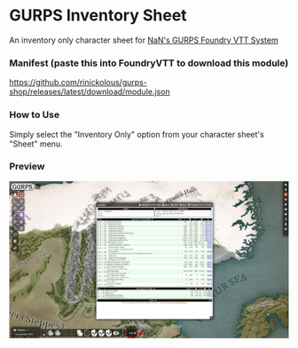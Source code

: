 # GURPS Inventory Sheet
An inventory only character sheet for [NaN's GURPS Foundry VTT System](https://github.com/crnormand/gurps)

### Manifest (paste this into FoundryVTT to download this module)
https://github.com/rinickolous/gurps-shop/releases/latest/download/module.json

### How to Use
Simply select the "Inventory Only" option from your character sheet's "Sheet" menu.

### Preview
![Preview](https://raw.githubusercontent.com/rinickolous/gurps-shop/main/preview.jpg)
